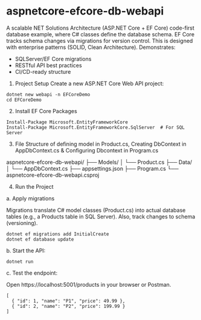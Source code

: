 # aspnetcore-efcore-db-webapi

A scalable NET Solutions Architecture (ASP.NET Core + EF Core) code-first database example, where C# classes define the database schema. EF Core tracks schema changes via migrations for version control. This is designed with enterprise patterns (SOLID, Clean Architecture). Demonstrates:  
- SQLServer/EF Core migrations  
- RESTful API best practices  
- CI/CD-ready structure

1. Project Setup
Create a new ASP.NET Core Web API project:
```
dotnet new webapi -n EFCoreDemo
cd EFCoreDemo
```
2. Install EF Core Packages
```
Install-Package Microsoft.EntityFrameworkCore
Install-Package Microsoft.EntityFrameworkCore.SqlServer  # For SQL Server
```
3. File Structure of defining model in Product.cs, Creating DbContext in AppDbContext.cs & Configuring Dbcontext in Program.cs

aspnetcore-efcore-db-webapi/
├── Models/
│   └── Product.cs
├── Data/
│   └── AppDbContext.cs
├── appsettings.json
├── Program.cs
└── aspnetcore-efcore-db-webapi.csproj

4. Run the Project

a. Apply migrations

Migrations translate C# model classes (Product.cs) into actual database tables (e.g., a Products table in SQL Server). Also, track changes to schema (versioning). 
```
dotnet ef migrations add InitialCreate
dotnet ef database update
```
b. Start the API:
```
dotnet run
```
c. Test the endpoint:

Open https://localhost:5001/products in your browser or Postman.
```
[
  { "id": 1, "name": "P1", "price": 49.99 },
  { "id": 2, "name": "P2", "price": 199.99 }
]
```
